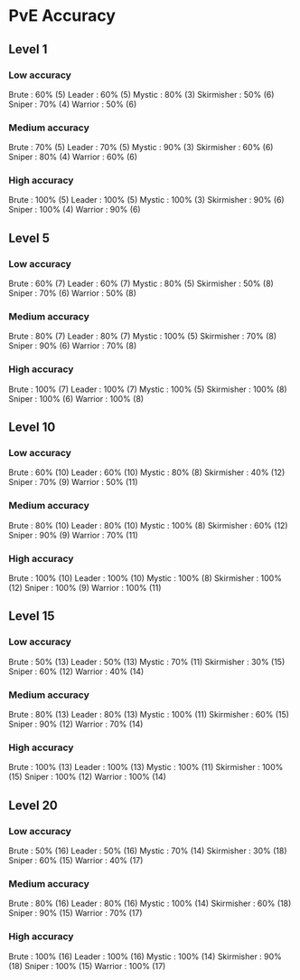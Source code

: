 # PvE Accuracy

## Level 1

### Low accuracy
Brute             : 60% (5)
Leader            : 60% (5)
Mystic            : 80% (3)
Skirmisher        : 50% (6)
Sniper            : 70% (4)
Warrior           : 50% (6)

### Medium accuracy
Brute             : 70% (5)
Leader            : 70% (5)
Mystic            : 90% (3)
Skirmisher        : 60% (6)
Sniper            : 80% (4)
Warrior           : 60% (6)

### High accuracy
Brute             : 100% (5)
Leader            : 100% (5)
Mystic            : 100% (3)
Skirmisher        : 90% (6)
Sniper            : 100% (4)
Warrior           : 90% (6)

## Level 5

### Low accuracy
Brute             : 60% (7)
Leader            : 60% (7)
Mystic            : 80% (5)
Skirmisher        : 50% (8)
Sniper            : 70% (6)
Warrior           : 50% (8)

### Medium accuracy
Brute             : 80% (7)
Leader            : 80% (7)
Mystic            : 100% (5)
Skirmisher        : 70% (8)
Sniper            : 90% (6)
Warrior           : 70% (8)

### High accuracy
Brute             : 100% (7)
Leader            : 100% (7)
Mystic            : 100% (5)
Skirmisher        : 100% (8)
Sniper            : 100% (6)
Warrior           : 100% (8)

## Level 10

### Low accuracy
Brute             : 60% (10)
Leader            : 60% (10)
Mystic            : 80% (8)
Skirmisher        : 40% (12)
Sniper            : 70% (9)
Warrior           : 50% (11)

### Medium accuracy
Brute             : 80% (10)
Leader            : 80% (10)
Mystic            : 100% (8)
Skirmisher        : 60% (12)
Sniper            : 90% (9)
Warrior           : 70% (11)

### High accuracy
Brute             : 100% (10)
Leader            : 100% (10)
Mystic            : 100% (8)
Skirmisher        : 100% (12)
Sniper            : 100% (9)
Warrior           : 100% (11)

## Level 15

### Low accuracy
Brute             : 50% (13)
Leader            : 50% (13)
Mystic            : 70% (11)
Skirmisher        : 30% (15)
Sniper            : 60% (12)
Warrior           : 40% (14)

### Medium accuracy
Brute             : 80% (13)
Leader            : 80% (13)
Mystic            : 100% (11)
Skirmisher        : 60% (15)
Sniper            : 90% (12)
Warrior           : 70% (14)

### High accuracy
Brute             : 100% (13)
Leader            : 100% (13)
Mystic            : 100% (11)
Skirmisher        : 100% (15)
Sniper            : 100% (12)
Warrior           : 100% (14)

## Level 20

### Low accuracy
Brute             : 50% (16)
Leader            : 50% (16)
Mystic            : 70% (14)
Skirmisher        : 30% (18)
Sniper            : 60% (15)
Warrior           : 40% (17)

### Medium accuracy
Brute             : 80% (16)
Leader            : 80% (16)
Mystic            : 100% (14)
Skirmisher        : 60% (18)
Sniper            : 90% (15)
Warrior           : 70% (17)

### High accuracy
Brute             : 100% (16)
Leader            : 100% (16)
Mystic            : 100% (14)
Skirmisher        : 90% (18)
Sniper            : 100% (15)
Warrior           : 100% (17)
